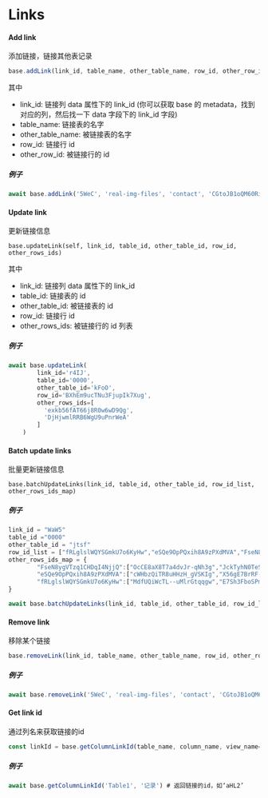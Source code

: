 # Links


#### Add link

添加链接，链接其他表记录

```javascript
base.addLink(link_id, table_name, other_table_name, row_id, other_row_id)
```

其中

* link_id: 链接列 data 属性下的 link_id (你可以获取 base 的 metadata，找到对应的列，然后找一下 data 字段下的 link_id 字段)
* table_name: 链接表的名字
* other_table_name: 被链接表的名字
* row_id: 链接行 id
* other_row_id: 被链接行的 id

##### 例子

```javascript
await base.addLink('5WeC', 'real-img-files', 'contact', 'CGtoJB1oQM60RiKT-c5J-g', 'PALm2wPKTCy-jdJNv_UWaQ')
```

#### Update link

更新链接信息

```
base.updateLink(self, link_id, table_id, other_table_id, row_id, other_rows_ids)
```

其中

* link_id: 链接列 data 属性下的 link_id 
* table_id: 链接表的 id
* other_table_id: 被链接表的 id
* row_id: 链接行 id
* other_rows_ids: 被链接行的 id 列表


##### 例子

```javascript
await base.updateLink(
        link_id='r4IJ',
        table_id='0000',
        other_table_id='kFoO',
        row_id='BXhEm9ucTNu3FjupIk7Xug',
        other_rows_ids=[
          'exkb56fAT66j8R0w6wD9Qg',
          'DjHjwmlRRB6WgU9uPnrWeA'
        ]
    )
```

#### Batch update links

批量更新链接信息

```
base.batchUpdateLinks(link_id, table_id, other_table_id, row_id_list, other_rows_ids_map)
```

##### 例子

```javascript
link_id = "WaW5"
table_id ="0000"
other_table_id = "jtsf"
row_id_list = ["fRLglslWQYSGmkU7o6KyHw","eSQe9OpPQxih8A9zPXdMVA","FseN8ygVTzq1CHDqI4NjjQ"]
other_rows_ids_map = {
    	"FseN8ygVTzq1CHDqI4NjjQ":["OcCE8aX8T7a4dvJr-qNh3g","JckTyhN0TeS8yvH8D3EN7g"],
    	"eSQe9OpPQxih8A9zPXdMVA":["cWHbzQiTR8uHHzH_gVSKIg","X56gE7BrRF-i61YlE4oTcw"],
    	"fRLglslWQYSGmkU7o6KyHw":["MdfUQiWcTL--uMlrGtqqgw","E7Sh3FboSPmfBlDsrj_Fhg","UcZ7w9wDT-uVq4Ohtwgy9w"]
}

await base.batchUpdateLinks(link_id, table_id, other_table_id, row_id_list, other_rows_ids_map)
```

#### Remove link

移除某个链接

```javascript
base.removeLink(link_id, table_name, other_table_name, row_id, other_row_id)
```

##### 例子

```javascript
await base.removeLink('5WeC', 'real-img-files', 'contact', 'CGtoJB1oQM60RiKT-c5J-g', 'PALm2wPKTCy-jdJNv_UWaQ')
```

#### Get link id

通过列名来获取链接的id

```javascript
const linkId = base.getColumnLinkId(table_name, column_name, view_name=None)
```

##### 例子

```javascript
await base.getColumnLinkId('Table1', '记录') # 返回链接的id，如‘aHL2’
```
